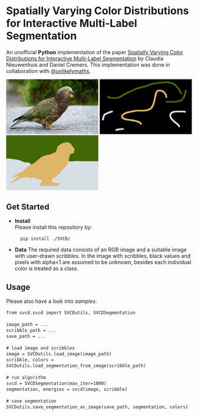 # Spatially Varying Color Distributions for  Interactive Multi-Label Segmentation

An unofficial **Python** implementation of the paper [Spatially Varying Color Distributions for  Interactive Multi-Label Segmentation](https://vision.in.tum.de/_media/spezial/bib/nieuwenhuis-cremers-pami12.pdf) by Claudia Nieuwenhuis and Daniel Cremers. This implementation was done in collaboration with [@unlikelymaths](https://github.com/unlikelymaths).

<img src="https://github.com/drgHannah/SVCD/blob/main/img/kea.jpg" width = 250px> <img src="https://github.com/drgHannah/SVCD/blob/main/img/kea_scribble.png" width = 250px> <img src="https://github.com/drgHannah/SVCD/blob/main/img/kea_seg.png" width = 250px>

## Get Started
- **Install**  
Please install this repository by:

	    pip install ./SVCD/

- **Data**
The required data consists of an RGB image and a suitable image with user-drawn scribbles. In the image with scribbles, black values and pixels with alpha<1 are assumed to be unknown, besides each individual color is treated as a class.

## Usage
Please also have a look into *samples*.
```
from svcd.svcd import SVCDutils, SVCDSegmentation

image_path = ...
scribble_path = ...
save_path = ...

# load image and scribbles
image = SVCDutils.load_image(image_path)
scribble, colors = SVCDutils.load_segmentation_from_image(scribble_path)

# run algorithm
svcd = SVCDSegmentation(max_iter=1000)
segmentation, energies = svcd(image, scribble)  

# save segmentation
SVCDutils.save_segmentation_as_image(save_path, segmentation, colors)
```
